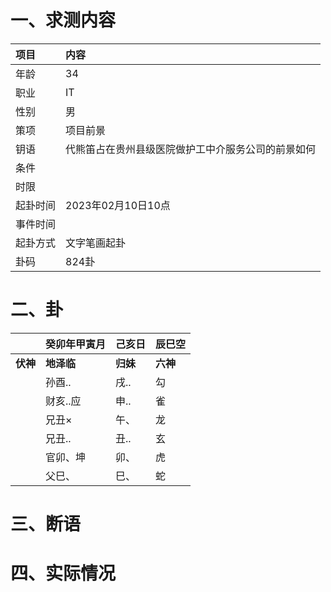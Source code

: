 # 一、求测内容
|项目|内容|
|:-|:-|
|年龄|34|
|职业|IT|
|性别|男|
|策项|项目前景|
|钥语|代熊笛占在贵州县级医院做护工中介服务公司的前景如何|
|条件||
|时限||
|起卦时间|2023年02月10日10点|
|事件时间||
|起卦方式|文字笔画起卦|
|卦码|824卦|

# 二、卦
||癸卯年甲寅月|己亥日|辰巳空|
|:-|:-|:-|:-|
|**伏神**|**地泽临**|**归妹**|**六神**|
||孙酉..|戌..|勾|
||财亥..应|申..|雀|
||兄丑×|午、|龙|
||兄丑..|丑..|玄|
||官卯、坤|卯、|虎|
||父巳、|巳、|蛇|


# 三、断语

# 四、实际情况